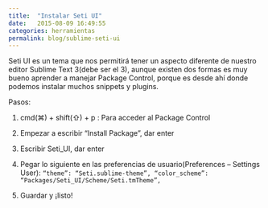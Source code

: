 ```yaml
---
title:  "Instalar Seti UI"
date:   2015-08-09 16:49:55
categories: herramientas
permalink: blog/sublime-seti-ui
---
```


Seti UI es un tema que nos permitirá tener un aspecto diferente de nuestro editor Sublime Text 3(debe ser el 3), aunque existen dos formas es muy bueno aprender a manejar Package Control, porque es desde ahí donde podemos instalar muchos snippets y plugins.

Pasos:


1. cmd(⌘) + shift(⇧) + p : Para acceder al Package Control
2. Empezar a escribir “Install Package”, dar enter
3. Escribir Seti_UI, dar enter
4. Pegar lo siguiente en las preferencias de usuario(Preferences – Settings User):
`“theme”: “Seti.sublime-theme”,
“color_scheme”: “Packages/Seti_UI/Scheme/Seti.tmTheme”,`

5. Guardar y ¡listo!